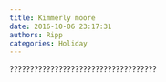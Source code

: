 ```yaml
---
title: Kimmerly moore
date: 2016-10-06 23:17:31
authors: Ripp
categories: Holiday
---
```


 ????????????????????????????????????